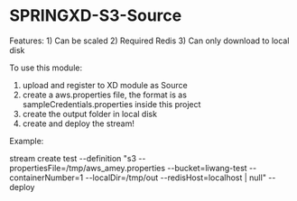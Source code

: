 # SPRINGXD-S3-Source
Features: 1) Can be scaled 2) Required Redis 3) Can only download to local disk

To use this module:

1) upload and register to XD module as Source
2) create a aws.properties file, the format is as sampleCredentials.properties inside this project
3) create the output folder in local disk
4) create and deploy the stream!

Example:

stream create test --definition "s3 --propertiesFile=/tmp/aws_amey.properties --bucket=liwang-test --containerNumber=1 --localDir=/tmp/out --redisHost=localhost | null" --deploy

